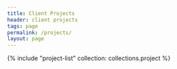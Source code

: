```yaml
---
title: Client Projects
header: client projects
tags: page
permalink: /projects/
layout: page
---
```


{% include "project-list" collection: collections.project %}